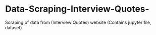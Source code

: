 # Data-Scraping-Interview-Quotes-
Scraping of data from (Interview Quotes) website (Contains jupyter file, dataset)
